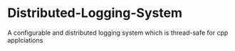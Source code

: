 # Distributed-Logging-System
A configurable and distributed logging system which is thread-safe for cpp applciations
